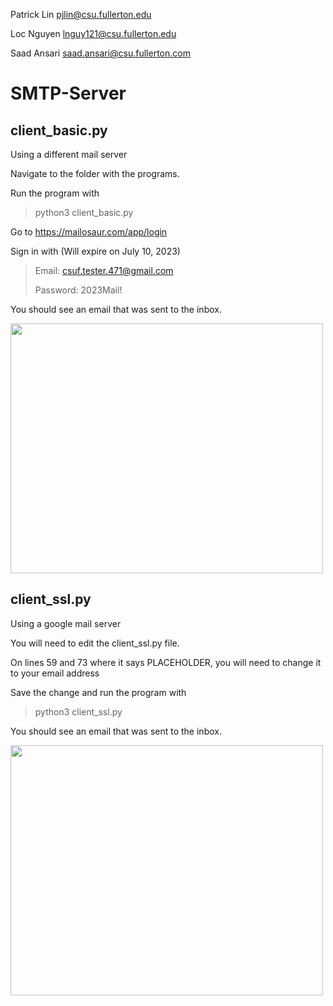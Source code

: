 Patrick Lin pjlin@csu.fullerton.edu

Loc Nguyen lnguy121@csu.fullerton.edu

Saad Ansari  saad.ansari@csu.fullerton.com

# SMTP-Server

## client_basic.py
Using a different mail server

Navigate to the folder with the programs.

Run the program with
>python3 client_basic.py

Go to https://mailosaur.com/app/login

Sign in with (Will expire on July 10, 2023)
>Email: csuf.tester.471@gmail.com
>
>Password: 2023Mail!

You should see an email that was sent to the inbox.

<img src="https://github.com/Arbalest007/SMTP-Server/assets/47013008/1ee21e86-333e-490b-807c-90f4f216ab56" width="500" height="400">

## client_ssl.py
Using a google mail server

You will need to edit the client_ssl.py file.

On lines 59 and 73 where it says PLACEHOLDER, you will need to change it to your email address

Save the change and run the program with
>python3 client_ssl.py

You should see an email that was sent to the inbox.

<img src="https://github.com/Arbalest007/SMTP-Server/assets/47013008/89eb1db3-0f09-46c3-8154-59d7d2c2f807" width="500" height="400">



